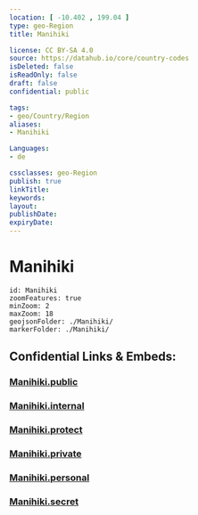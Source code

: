 ```yaml
---
location: [ -10.402 , 199.04 ] 
type: geo-Region
title: Manihiki

license: CC BY-SA 4.0
source: https://datahub.io/core/country-codes
isDeleted: false
isReadOnly: false
draft: false
confidential: public

tags:
- geo/Country/Region
aliases:
- Manihiki

Languages:
- de

cssclasses: geo-Region
publish: true
linkTitle: 
keywords: 
layout: 
publishDate: 
expiryDate: 
---
```


# Manihiki

```leaflet
id: Manihiki
zoomFeatures: true 
minZoom: 2 
maxZoom: 18
geojsonFolder: ./Manihiki/
markerFolder: ./Manihiki/
```


## Confidential Links & Embeds: 

### [Manihiki.public](/_public/\Earth\Continent\Oceania\Polynesia\Cook~Islands\Cook~Island-councilsManihiki.public.md) 

### [Manihiki.internal](/_internal/\Earth\Continent\Oceania\Polynesia\Cook~Islands\Cook~Island-councilsManihiki.internal.md) 

### [Manihiki.protect](/_protect/\Earth\Continent\Oceania\Polynesia\Cook~Islands\Cook~Island-councilsManihiki.protect.md) 

### [Manihiki.private](/_private/\Earth\Continent\Oceania\Polynesia\Cook~Islands\Cook~Island-councilsManihiki.private.md) 

### [Manihiki.personal](/_personal/\Earth\Continent\Oceania\Polynesia\Cook~Islands\Cook~Island-councilsManihiki.personal.md) 

### [Manihiki.secret](/_secret/\Earth\Continent\Oceania\Polynesia\Cook~Islands\Cook~Island-councilsManihiki.secret.md)

